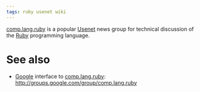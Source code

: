 ```yaml
---
tags: ruby usenet wiki
---
```


[comp.lang.ruby](/wiki/comp.lang.ruby) is a popular [Usenet](/wiki/Usenet) news group for technical discussion of the [Ruby](/wiki/Ruby) programming language.

# See also

-   [Google](/wiki/Google) interface to [comp.lang.ruby](/wiki/comp.lang.ruby): <http://groups.google.com/group/comp.lang.ruby>
